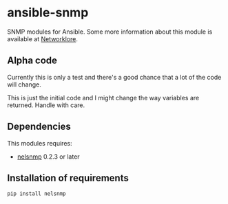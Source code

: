 # ansible-snmp
SNMP modules for Ansible. Some more information about this module is available at [Networklore](http://networklore.com/ansible-snmp/).

## Alpha code

Currently this is only a test and there's a good chance that a lot of the code will change.

This is just the initial code and I might change the way variables are returned. Handle with care.

## Dependencies

This modules requires:

* [nelsnmp](http://networklore.com/nelsnmp/) 0.2.3 or later

## Installation of requirements
```
pip install nelsnmp
```
